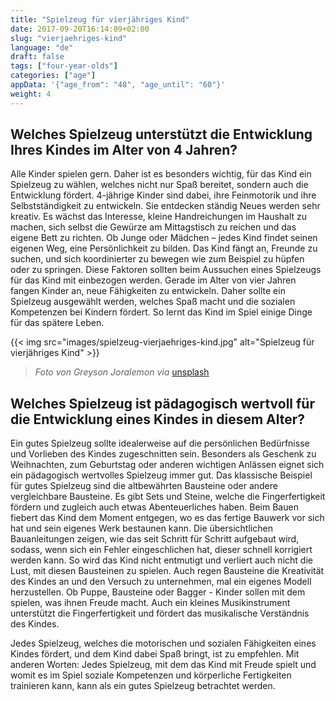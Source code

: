 ```yaml
---
title: "Spielzeug für vierjähriges Kind"
date: 2017-09-20T16:14:09+02:00
slug: "vierjaehriges-kind"
language: "de"
draft: false
tags: ["four-year-olds"]
categories: ["age"]
appData: '{"age_from": "48", "age_until": "60"}'
weight: 4
---
```


<h2>Welches Spielzeug unterstützt die Entwicklung Ihres Kindes im Alter von 4 Jahren?</h2>

Alle Kinder spielen gern. Daher ist es besonders wichtig, für das Kind ein Spielzeug zu wählen, welches nicht nur Spaß bereitet, sondern auch die Entwicklung fördert. 4-jährige Kinder sind dabei, ihre Feinmotorik und ihre Selbstständigkeit zu entwickeln. Sie entdecken ständig Neues werden sehr kreativ. Es wächst das Interesse, kleine Handreichungen im Haushalt zu machen, sich selbst die Gewürze am Mittagstisch zu reichen und das eigene Bett zu richten. Ob Junge oder Mädchen – jedes Kind findet seinen eigenen Weg, eine Persönlichkeit zu bilden. Das Kind fängt an, Freunde zu suchen, und sich koordinierter zu bewegen wie zum Beispiel zu hüpfen oder zu springen. Diese Faktoren sollten beim Aussuchen eines Spielzeugs für das Kind mit einbezogen werden. Gerade im Alter von vier Jahren fangen Kinder an, neue Fähigkeiten zu entwickeln. Daher sollte ein Spielzeug ausgewählt werden, welches Spaß macht und die sozialen Kompetenzen bei Kindern fördert. So lernt das Kind im Spiel einige Dinge für das spätere Leben.

{{< img src="images/spielzeug-vierjaehriges-kind.jpg" alt="Spielzeug für vierjähriges Kind" >}}
 <blockquote>
  <p><em>Foto von Greyson Joralemon via</em> <a href="https://unsplash.com/photos/9IBqihqhuHc">unsplash</a></p>
</blockquote>

<h2>Welches Spielzeug ist pädagogisch wertvoll für die Entwicklung eines Kindes in diesem Alter?</h2>

Ein gutes Spielzeug sollte idealerweise auf die persönlichen Bedürfnisse und Vorlieben des Kindes zugeschnitten sein. Besonders als Geschenk zu Weihnachten, zum Geburtstag oder anderen wichtigen Anlässen eignet sich ein pädagogisch wertvolles Spielzeug immer gut. Das klassische Beispiel für gutes Spielzeug sind die altbewährten Bausteine oder andere vergleichbare Bausteine. Es gibt Sets und Steine, welche die Fingerfertigkeit fördern und zugleich auch etwas Abenteuerliches haben. Beim Bauen fiebert das Kind dem Moment entgegen, wo es das fertige Bauwerk vor sich hat und sein eigenes Werk bestaunen kann. Die übersichtlichen Bauanleitungen zeigen, wie das seit Schritt für Schritt aufgebaut wird, sodass, wenn sich ein Fehler eingeschlichen hat, dieser schnell korrigiert werden kann. So wird das Kind nicht entmutigt und verliert auch nicht die Lust, mit diesen Bausteinen zu spielen. Auch regen Bausteine die Kreativität des Kindes an und den Versuch zu unternehmen, mal ein eigenes Modell herzustellen. Ob Puppe, Bausteine oder Bagger - Kinder sollen mit dem spielen, was ihnen Freude macht. Auch ein kleines Musikinstrument unterstützt die Fingerfertigkeit und fördert das musikalische Verständnis des Kindes.

Jedes Spielzeug, welches die motorischen und sozialen Fähigkeiten eines Kindes fördert, und dem Kind dabei Spaß bringt, ist zu empfehlen. Mit anderen Worten: Jedes Spielzeug, mit dem das Kind mit Freude spielt und womit es im Spiel soziale Kompetenzen und körperliche Fertigkeiten trainieren kann, kann als ein gutes Spielzeug betrachtet werden.
